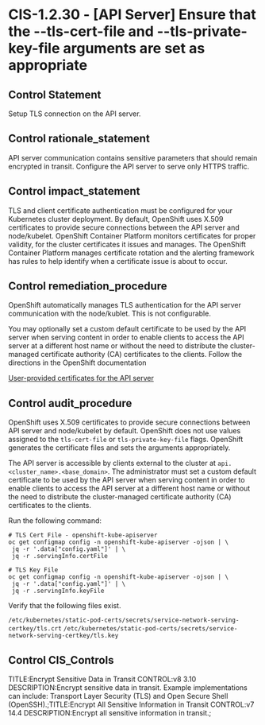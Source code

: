 # CIS-1.2.30 - \[API Server\] Ensure that the --tls-cert-file and --tls-private-key-file arguments are set as appropriate

## Control Statement

Setup TLS connection on the API server.

## Control rationale_statement

API server communication contains sensitive parameters that should remain encrypted in transit. Configure the API server to serve only HTTPS traffic.

## Control impact_statement

TLS and client certificate authentication must be configured for your Kubernetes cluster deployment. By default, OpenShift uses X.509 certificates to provide secure connections between the API server and node/kubelet. OpenShift Container Platform monitors certificates for proper validity, for the cluster certificates it issues and manages. The OpenShift Container Platform manages certificate rotation and the alerting framework has rules to help identify when a certificate issue is about to occur.

## Control remediation_procedure

OpenShift automatically manages TLS authentication for the API server communication with the node/kublet. This is not configurable. 

You may optionally set a custom default certificate to be used by the API server when serving content in order to enable clients to access the API server at a different host name or without the need to distribute the cluster-managed certificate authority (CA) certificates to the clients. Follow the directions in the OpenShift documentation

[User-provided certificates for the API server](
https://docs.openshift.com/container-platform/4.5/security/certificate-types-descriptions.html#user-provided-certificates-for-the-api-server_ocp-certificates)

## Control audit_procedure

OpenShift uses X.509 certificates to provide secure connections between API server and node/kubelet by default. OpenShift does not use values assigned to the `tls-cert-file` or `tls-private-key-file` flags. OpenShift generates the certificate files and sets the arguments appropriately. 

The API server is accessible by clients external to the cluster at `api.<cluster_name>.<base_domain>`. The administrator must set a custom default certificate to be used by the API server when serving content in order to enable clients to access the API server at a different host name or without the need to distribute the cluster-managed certificate authority (CA) certificates to the clients. 

Run the following command:

```
# TLS Cert File - openshift-kube-apiserver
oc get configmap config -n openshift-kube-apiserver -ojson | \
 jq -r '.data["config.yaml"]' | \
 jq -r .servingInfo.certFile

# TLS Key File
oc get configmap config -n openshift-kube-apiserver -ojson | \
 jq -r '.data["config.yaml"]' | \
 jq -r .servingInfo.keyFile
```

Verify that the following files exist.

`/etc/kubernetes/static-pod-certs/secrets/service-network-serving-certkey/tls.crt` 
`/etc/kubernetes/static-pod-certs/secrets/service-network-serving-certkey/tls.key`

## Control CIS_Controls

TITLE:Encrypt Sensitive Data in Transit CONTROL:v8 3.10 DESCRIPTION:Encrypt sensitive data in transit. Example implementations can include: Transport Layer Security (TLS) and Open Secure Shell (OpenSSH).;TITLE:Encrypt All Sensitive Information in Transit CONTROL:v7 14.4 DESCRIPTION:Encrypt all sensitive information in transit.;
